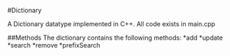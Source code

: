 #Dictionary

A Dictionary datatype implemented in C++. All code exists in main.cpp

##Methods
The dictionary contains the following methods:
*add
*update
*search
*remove
\*prefixSearch
